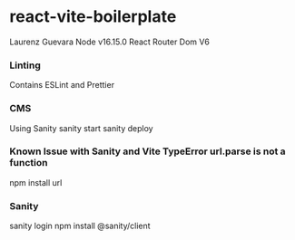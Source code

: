# react-vite-boilerplate

Laurenz Guevara
Node v16.15.0
React Router Dom V6

### Linting

Contains ESLint and Prettier

### CMS

Using Sanity
sanity start
sanity deploy

### Known Issue with Sanity and Vite TypeError url.parse is not a function

npm install url

### Sanity

sanity login
npm install @sanity/client
